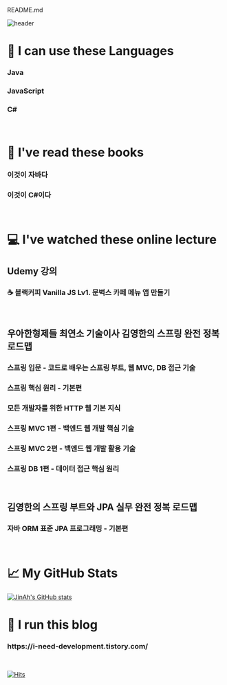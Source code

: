 README.md

![header](https://capsule-render.vercel.app/api?type=soft&color=timeAuto&height=300&section=header&text=Hi%20👋%20I'm%20JinAh&fontSize=90)

🌱 I can use these Languages
=============
<h3>Java</h3>
<h3>JavaScript</h3>
<h3>C#</h3><br/>

📗 I've read these books
=============
<h3>이것이 자바다</h3>
<h3>이것이 C#이다</h3><br/>

💻 I've watched these online lecture
=============
<h2>Udemy 강의</h2>
<h3>☕ 블랙커피 Vanilla JS Lv1. 문벅스 카페 메뉴 앱 만들기</h3><br/>

<h2>우아한형제들 최연소 기술이사 김영한의 스프링 완전 정복 로드맵</h2>
<h3>스프링 입문 - 코드로 배우는 스프링 부트, 웹 MVC, DB 접근 기술</h3>
<h3>스프링 핵심 원리 - 기본편</h3>
<h3>모든 개발자를 위한 HTTP 웹 기본 지식</h3>
<h3>스프링 MVC 1편 - 백엔드 웹 개발 핵심 기술</h3>
<h3>스프링 MVC 2편 - 백엔드 웹 개발 활용 기술</h3>
<h3>스프링 DB 1편 - 데이터 접근 핵심 원리</h3><br/>

<h2>김영한의 스프링 부트와 JPA 실무 완전 정복 로드맵</h2>
<h3>자바 ORM 표준 JPA 프로그래밍 - 기본편</h3><br/>

📈 My GitHub Stats
=============
[![JinAh's GitHub stats](https://github-readme-stats.vercel.app/api?username=saySthAbout)](https://github.com/saySthAbout/github-readme-stats)
<h2></h2>

👩 I run this blog
=============
<h3>https://i-need-development.tistory.com/</h3><br/>


[![Hits](https://hits.seeyoufarm.com/api/count/incr/badge.svg?url=https%3A%2F%2Fi-need-development.tistory.com&count_bg=%2379C83D&title_bg=%23555555&icon=&icon_color=%23E7E7E7&title=hits&edge_flat=false)](https://hits.seeyoufarm.com)
